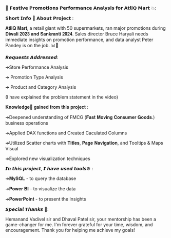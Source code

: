 🌾 𝗙𝗲𝘀𝘁𝗶𝘃𝗲 𝗣𝗿𝗼𝗺𝗼𝘁𝗶𝗼𝗻𝘀 𝗣𝗲𝗿𝗳𝗼𝗿𝗺𝗮𝗻𝗰𝗲 𝗔𝗻𝗮𝗹𝘆𝘀𝗶𝘀 𝗳𝗼𝗿 𝗔𝘁𝗹𝗶𝗤 𝗠𝗮𝗿𝘁 💥:


𝗦𝗵𝗼𝗿𝘁 𝗜𝗻𝗳𝗼 💬 𝗔𝗯𝗼𝘂𝘁 𝗣𝗿𝗼𝗷𝗲𝗰𝘁 :

𝐀𝐭𝐥𝐢𝐐 𝐌𝐚𝐫𝐭, a retail giant with 50 supermarkets, ran major promotions during 𝐃𝐢𝐰𝐚𝐥𝐢 𝟐𝟎𝟐𝟑 𝐚𝐧𝐝 𝐒𝐚𝐧𝐤𝐫𝐚𝐧𝐭𝐢 𝟐𝟎𝟐𝟒. Sales director Bruce Haryali needs immediate insights on promotion performance, and data analyst Peter Pandey is on the job. 📊🚀

𝙍𝙚𝙦𝙪𝙚𝙨𝙩𝙨 𝘼𝙙𝙙𝙧𝙚𝙨𝙨𝙚𝙙:

➜Store Performance Analysis

➜ Promotion Type Analysis

➜ Product and Category Analysis

(I have explained the problem statement in the video)

𝐊𝐧𝐨𝐰𝐥𝐞𝐝𝐠𝐞🧠 𝐠𝐚𝐢𝐧𝐞𝐝 𝐟𝐫𝐨𝐦 𝐭𝐡𝐢𝐬 𝐩𝐫𝐨𝐣𝐞𝐜𝐭 :

➜Deepened understanding of FMCG (𝐅𝐚𝐬𝐭 𝐌𝐨𝐯𝐢𝐧𝐠 𝐂𝐨𝐧𝐬𝐮𝐦𝐞𝐫 𝐆𝐨𝐨𝐝𝐬.) business operations

➜Applied DAX functions and Created Caculated Columns

➜Utilized Scatter charts with 𝐓𝐢𝐭𝐥𝐞𝐬, 𝐏𝐚𝐠𝐞 𝐍𝐚𝐯𝐢𝐠𝐚𝐭𝐢𝐨𝐧, and Tooltips & Maps Visual

➜Explored new visualization techniques

𝙄𝙣 𝙩𝙝𝙞𝙨 𝙥𝙧𝙤𝙟𝙚𝙘𝙩, 𝙄 𝙝𝙖𝙫𝙚 𝙪𝙨𝙚𝙙 𝙩𝙤𝙤𝙡𝙨⚙️ :

➜𝐌𝐲𝐒𝐐𝐋 - to query the database

➜𝐏𝐨𝐰𝐞𝐫 𝐁𝐈 - to visualize the data

➜𝐏𝐨𝐰𝐞𝐫𝐏𝐨𝐢𝐧𝐭 - to present the Insights

𝙎𝙥𝙚𝙘𝙞𝙖𝙡 𝙏𝙝𝙖𝙣𝙠𝙨 🙏:

Hemanand Vadivel sir and Dhaval Patel sir, your mentorship has been a game-changer for me. I'm forever grateful for your time, wisdom, and encouragement. Thank you for helping me achieve my goals!

